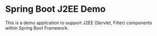 Spring Boot J2EE Demo
=================

This is a demo application to support J2EE (Servlet, Filter) components within Spring Boot Framework.
